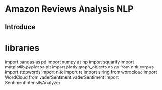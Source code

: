 # Amazon Reviews Analysis NLP

## Introduce
# libraries
import pandas as pd 
import numpy as np 
import squarify
import matplotlib.pyplot as plt 
import plotly.graph_objects as go
from nltk.corpus import stopwords
import nltk 
import re
import string
from wordcloud import WordCloud
from vaderSentiment.vaderSentiment import SentimentIntensityAnalyzer